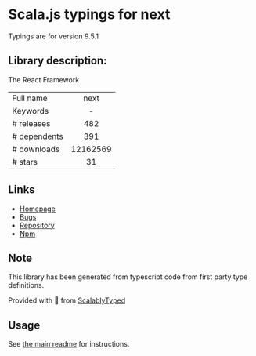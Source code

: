 
# Scala.js typings for next

Typings are for version 9.5.1

## Library description:
The React Framework

|                    |                 |
| ------------------ | :-------------: |
| Full name          | next |
| Keywords           | - |
| # releases         | 482 |
| # dependents       | 391 |
| # downloads        | 12162569 |
| # stars            | 31 |

## Links
- [Homepage](https://nextjs.org)
- [Bugs](https://github.com/zeit/next.js/issues)
- [Repository](https://github.com/zeit/next.js)
- [Npm](https://www.npmjs.com/package/next)
    


## Note
This library has been generated from typescript code from first party type definitions.

Provided with :purple_heart: from [ScalablyTyped](https://github.com/oyvindberg/ScalablyTyped)

## Usage
See [the main readme](../../readme.md) for instructions.


